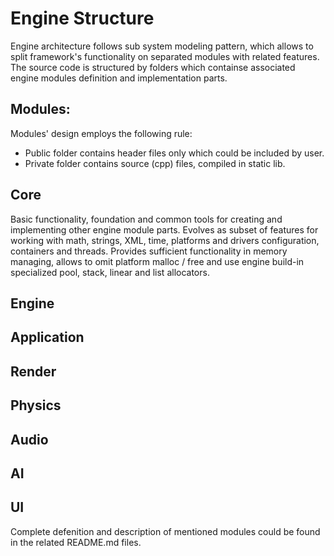 # Engine Structure

Engine architecture follows sub system modeling pattern, which allows to split framework's functionality on 
separated modules with related features. The source code is structured by folders which containse associated
engine modules definition and implementation parts.  

## Modules:

Modules' design employs the following rule: 

* Public folder contains header files only which could be included by user.  
* Private folder contains source (cpp) files, compiled in static lib.

## Core

Basic functionality, foundation and common tools for creating and implementing other engine module parts.
Evolves as subset of features for working with math, strings, XML, time, platforms and drivers configuration,
containers and threads. Provides sufficient functionality in memory managing, allows to omit platform malloc / free
and use engine build-in specialized pool, stack, linear and list allocators. 

## Engine

## Application

## Render

## Physics

## Audio

## AI

## UI

Complete defenition and description of mentioned modules could be found in the related README.md files.
